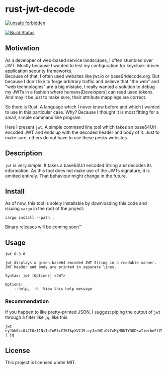 # rust-jwt-decode

[![unsafe forbidden](https://img.shields.io/badge/unsafe-forbidden-success.svg)](https://github.com/rust-secure-code/safety-dance/)

[![Build Status](https://github.com/Lazalatin/rust-jwt-decode/workflows/CI/badge.svg)](https://github.com/Lazalatin/rust-jwt-decode/actions)

## Motivation

As a developer of web-based service landscapes, I often stumbled over JWT. Mostly because I wanted to test my configuration for keycloak-driven application security frameworks.  
Because of that, I often used websites like jwt.io or base64decode.org. But because I don't like to forge arbitrary traffic and believe that "the web" and "web technologies" are a big mistake, I really wanted a solution to debug my JWTs in a fashion where humans(Developers) can read used tokens.
And may it be just to make sure, their attribute mappings are correct.

So there is Rust. A language which I never knew before and which I wanted to use in this particular case.
Why? Because I thought it is most fitting for a small, simple command line program.

Here I present `jwt`. A simple command line tool which takes an base64Url encoded JWT and ends up with the decoded header and body of it.
Just to make sure, others do not have to use these pesky websites.

## Description

`jwt` is very simple. It takes a base64Url encoded String and decodes its information.
As this tool does not make use of the JWTs signature, it is omitted entirely. That behaviour might change in the future.

## Install

As of now, this tool is solely installable by downloading this code and issuing `cargo` in the root of the project:

```
cargo install --path .
```

Binary releases will be coming soon™

## Usage

```
jwt 0.3.0

jwt displays a given base64 encoded JWT String in a readable manner.
JWT header and body are printed in separate lines.

Syntax: jwt [Options] <JWT>

Options:
	--help,  -h	 View this help message
```

### Recommendation

If you happen to like pretty-printed JSON, I suggest piping the output of `jwt` through a filter like `jq`, like this:

```
jwt eyJhbGciOiJIUzI1NiIsInR5cCI6IkpXVCJ9.eyJzdWIiOiIxMjM0NTY3ODkwIiwibmFtZSI6IkpvaG4gRG9lIiwiaWF0IjoxNTE2MjM5MDIyfQ.SflKxwRJSMeKKF2QT4fwpMeJf36POk6yJV_adQssw5c | jq
```

## License

This project is licensed under MIT.
